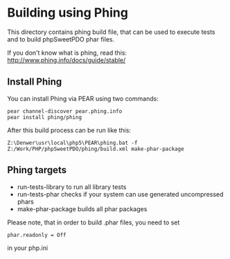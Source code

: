 Building using Phing
=======================================

This directory contains phing build file, that can be used to execute tests
and to build phpSweetPDO phar files.

If you don't know what is phing, read this: http://www.phing.info/docs/guide/stable/

Install Phing
---------------------------------------
You can install Phing via PEAR using two commands:

```
pear channel-discover pear.phing.info
pear install phing/phing
```

After this build process can be run like this:

```
Z:\Denwer\usr\local\php5\PEAR\phing.bat -f Z:/Work/PHP/phpSweetPDO/phing/build.xml make-phar-package
```

Phing targets
---------------------------------------

*   run-tests-library to run all library tests
*   run-tests-phar checks if your system can use generated uncompressed phars
*   make-phar-package builds all phar packages

Please note, that in order to build .phar files, you need to set
```
phar.readonly = Off
```
in your php.ini